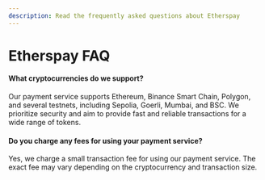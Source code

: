 ```yaml
---
description: Read the frequently asked questions about Etherspay
---
```


# Etherspay FAQ

#### What cryptocurrencies do we support?

Our payment service supports Ethereum, Binance Smart Chain, Polygon, and several testnets, including Sepolia, Goerli, Mumbai, and BSC. We prioritize security and aim to provide fast and reliable transactions for a wide range of tokens.

#### Do you charge any fees for using your payment service?

Yes, we charge a small transaction fee for using our payment service. The exact fee may vary depending on the cryptocurrency and transaction size.
